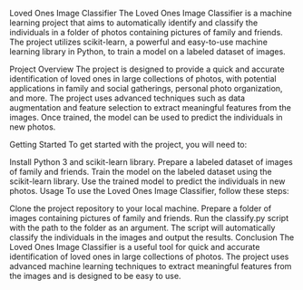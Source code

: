 Loved Ones Image Classifier
The Loved Ones Image Classifier is a machine learning project that aims to automatically identify and classify the individuals in a folder of photos containing pictures of family and friends. The project utilizes scikit-learn, a powerful and easy-to-use machine learning library in Python, to train a model on a labeled dataset of images.

Project Overview
The project is designed to provide a quick and accurate identification of loved ones in large collections of photos, with potential applications in family and social gatherings, personal photo organization, and more. The project uses advanced techniques such as data augmentation and feature selection to extract meaningful features from the images. Once trained, the model can be used to predict the individuals in new photos.

Getting Started
To get started with the project, you will need to:

Install Python 3 and scikit-learn library.
Prepare a labeled dataset of images of family and friends.
Train the model on the labeled dataset using the scikit-learn library.
Use the trained model to predict the individuals in new photos.
Usage
To use the Loved Ones Image Classifier, follow these steps:

Clone the project repository to your local machine.
Prepare a folder of images containing pictures of family and friends.
Run the classify.py script with the path to the folder as an argument.
The script will automatically classify the individuals in the images and output the results.
Conclusion
The Loved Ones Image Classifier is a useful tool for quick and accurate identification of loved ones in large collections of photos. The project uses advanced machine learning techniques to extract meaningful features from the images and is designed to be easy to use.